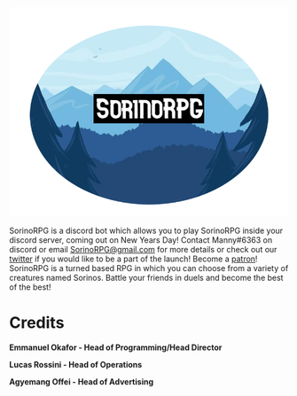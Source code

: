 ![Image](https://raw.githubusercontent.com/SorinoRPG/SorinoRPG/main/SornioLogo.png)

SorinoRPG is a discord bot which allows you to play SorinoRPG inside your discord server, coming out on New Years Day! Contact Manny#6363 on discord or email SorinoRPG@gmail.com for more details or check out our [twitter](https://twitter.com/RpgSorino) if you would like to be a part of the launch! Become a [patron](https://www.patreon.com/sorinorpg)! 
SorinoRPG is a turned based RPG in which you can choose from a variety of creatures named Sorinos. Battle your friends in duels and become the best of the best!

# Credits

  **Emmanuel Okafor - Head of Programming/Head Director**
  
  **Lucas Rossini - Head of Operations**
  
  **Agyemang Offei - Head of Advertising**
 
 

